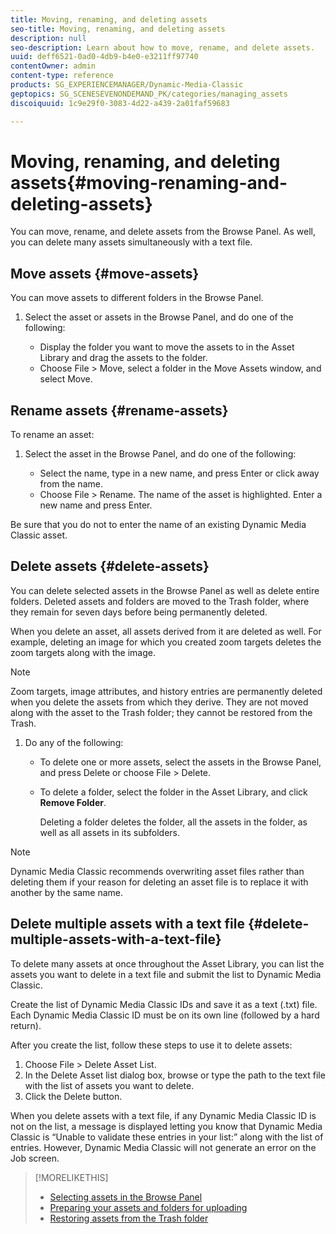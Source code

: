 ```yaml
---
title: Moving, renaming, and deleting assets
seo-title: Moving, renaming, and deleting assets
description: null
seo-description: Learn about how to move, rename, and delete assets.
uuid: deff6521-0ad0-4db9-b4e0-e3211ff97740
contentOwner: admin
content-type: reference
products: SG_EXPERIENCEMANAGER/Dynamic-Media-Classic
geptopics: SG_SCENESEVENONDEMAND_PK/categories/managing_assets
discoiquuid: 1c9e29f0-3083-4d22-a439-2a01faf59683

---
```


# Moving, renaming, and deleting assets{#moving-renaming-and-deleting-assets}

You can move, rename, and delete assets from the Browse Panel. As well, you can delete many assets simultaneously with a text file.

## Move assets {#move-assets}

You can move assets to different folders in the Browse Panel.

1. Select the asset or assets in the Browse Panel, and do one of the following:

    * Display the folder you want to move the assets to in the Asset Library and drag the assets to the folder.
    * Choose File > Move, select a folder in the Move Assets window, and select Move.

## Rename assets {#rename-assets}

To rename an asset:

1. Select the asset in the Browse Panel, and do one of the following:

    * Select the name, type in a new name, and press Enter or click away from the name.
    * Choose File > Rename. The name of the asset is highlighted. Enter a new name and press Enter.

Be sure that you do not to enter the name of an existing Dynamic Media Classic asset.

## Delete assets {#delete-assets}

You can delete selected assets in the Browse Panel as well as delete entire folders. Deleted assets and folders are moved to the Trash folder, where they remain for seven days before being permanently deleted.

When you delete an asset, all assets derived from it are deleted as well. For example, deleting an image for which you created zoom targets deletes the zoom targets along with the image.

>[!NOTE]
>
>Zoom targets, image attributes, and history entries are permanently deleted when you delete the assets from which they derive. They are not moved along with the asset to the Trash folder; they cannot be restored from the Trash.

1. Do any of the following:

    * To delete one or more assets, select the assets in the Browse Panel, and press Delete or choose File > Delete.
    * To delete a folder, select the folder in the Asset Library, and click **Remove Folder**.

      Deleting a folder deletes the folder, all the assets in the folder, as well as all assets in its subfolders.

>[!NOTE]
>
>Dynamic Media Classic recommends overwriting asset files rather than deleting them if your reason for deleting an asset file is to replace it with another by the same name.

## Delete multiple assets with a text file {#delete-multiple-assets-with-a-text-file}

To delete many assets at once throughout the Asset Library, you can list the assets you want to delete in a text file and submit the list to Dynamic Media Classic.

Create the list of Dynamic Media Classic IDs and save it as a text (.txt) file. Each Dynamic Media Classic ID must be on its own line (followed by a hard return).

After you create the list, follow these steps to use it to delete assets:

1. Choose File > Delete Asset List.
1. In the Delete Asset list dialog box, browse or type the path to the text file with the list of assets you want to delete.
1. Click the Delete button.

When you delete assets with a text file, if any Dynamic Media Classic ID is not on the list, a message is displayed letting you know that Dynamic Media Classic is “Unable to validate these entries in your list:” along with the list of entries. However, Dynamic Media Classic will not generate an error on the Job screen.

>[!MORELIKETHIS]
>
>* [Selecting assets in the Browse Panel](selecting-assets-browse-panel.md#selecting_assets_in_the_browse_panel)
>* [Preparing your assets and folders for uploading](uploading-files.md#preparing_your_assets_and_folders_for_uploading)
>* [Restoring assets from the Trash folder](trash-folder.md#restoring_assets_from_the_trash_folder)

